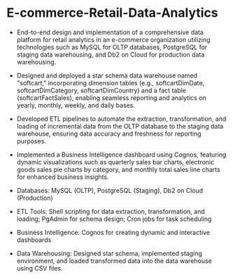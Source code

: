 # E-commerce-Retail-Data-Analytics
- End-to-end design and implementation of a comprehensive data platform for retail analytics in an e-commerce organization utilizing technologies such as MySQL for OLTP databases, PostgreSQL for staging data warehousing, and Db2 on Cloud for production data warehousing.
- Designed and deployed a star schema data warehouse named "softcart," incorporating dimension tables (e.g., softcartDimDate, softcartDimCategory, softcartDimCountry) and a fact table (softcartFactSales), enabling seamless reporting and analytics on yearly, monthly, weekly, and daily bases.
- Developed ETL pipelines to automate the extraction, transformation, and loading of incremental data from the OLTP database to the staging data warehouse, ensuring data accuracy and freshness for reporting purposes.
- Implemented a Business Intelligence dashboard using Cognos, featuring dynamic visualizations such as quarterly sales bar charts, electronic goods sales pie charts by category, and monthly total sales line charts for enhanced business insights.

- Databases: MySQL (OLTP), PostgreSQL (Staging), Db2 on Cloud (Production)
- ETL Tools: Shell scripting for data extraction, transformation, and loading; PgAdmin for schema design; Cron jobs for task scheduling
- Business Intelligence: Cognos for creating dynamic and interactive dashboards
- Data Warehousing: Designed star schema, implemented staging environment, and loaded transformed data into the data warehouse using CSV files.
